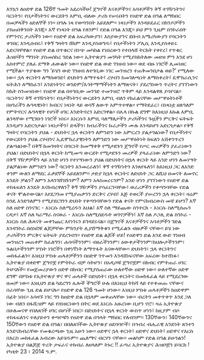 እንኳን ለዐድዋ ድል 126ኛ ዓመት አደረሳችሁ!
ጀግኖች እናቶቻችንና አባቶቻችን ቅኝ ተገዥነትንና ባርነትን፣ የበታችነትንና ውርደትን እምቢ ብለው ታሪክ የሠሩበትን የዐድዋ ድል በዓል ለማክበር በመቻላችን ዕድለኞች ነን፡፡ በዓሉ ነጻ የወጣንበት አይደለም፡፡ ነጻነታችን እንዳይደፈር በክንዶቻችን ያስጠበቅንበት እንጂ፡፡ እኛ የነጻነት በዓል የለንም፤ የድል በዓል እንጂ፡፡ ይህ ምን ጊዜም ስንኮራበት የምንኖር ታሪካችን ነው፡፡
የዐድዋ ድል አፍሪካውያን፣ እስያውያንና ደቡብ አሜሪካውያን የባርነትን ቀንበር እንዲሰብሩ፤ የቅኝ ግዛትን ሸክም እንዲያስወግዱ፤ የበታችነትን ፖሊሲ እንዲያስቀይሩ አድርጓቸዋል፡፡ የዐድዋ ድል በጥቁርና በነጭ መካከል የነበረውን የተበላሸ ትርክት የቀየረ፤ የጥቁር ሕዝቦችን ማንነት ያስመሰከረ ገድል ነው፡፡ ኢትዮጵያን መንካት የሚያስከትለው መዘዝ ምን እንደ ሆነ አስተምሮ ያለፈ ደማቅ ሐውልት ነው፡፡
የዐድዋ ድል ውድ ገንዘብ ነው፡፡ ወደ ብዙ ነገሮች ሊመነዘር የሚችል፡፡ ጥያቄው ግን ‘ይሄን ውድ ገንዘብ ለተገቢው ነገር መንዝረን ተጠቅመንበታል ወይ?’ የሚለው ነው፡፡ ኋላ ቀርነትን ለማስወገድ፤ ድህነትን ለማጥፋት፤ ረሃብን ከመገለጫነት ለማስቀረት፤ ዴሞክራሲንና ፍትሕን ለማስፈን፤ አንድነትንና ወንድም/እኅትማማችነትን ለማጽናት፣ ያደረግነውን ጥረትና ያገኘነውን ስኬት ስንመዝነው፣ የዐድዋ ድል በተገቢው መንገድ ተመንዝሮ ጥቅም ላይ እንዳልዋለ ያሳየናል፡፡
ባርነትንና ቅኝ ተገዥነትን፣ የበታችነትንና ውርደትን እምቢ ብለን የከፈልናቸው መሥዋዕትነቶች በሀገራችን ሉዓላዊነት፣ ክብርና ነጻነት ላይ ወሳኝ ለውጥ አምጥተዋል፡፡ የማትደፈር፣ በነጻነቷ ዘለዓለም የምትኖርና ሉዓላዊት የሆነች ሀገር እንድትኖረን አድርገዋል፡፡ በሌላ በኩል ደግሞ ከእነዚህ እኩል እምቢ ልንላቸው የሚገቡን ነገሮች ነበሩ፡፡ እነርሱን እምቢ ባለማለታችን ታሪካችንና ጉዟችን ምርቅና ፍትፍት እንዲሆን አድርጎታል፡፡ ነጻነታችን፤ ድላችን፣ ክብራችንና ኩራታችን ሙሉ እንዳይሆን አድርጎታል፡፡
የቅኝ ግዛትና የባርነትን ያህል - ድህነትና ኋላ ቀርነትን ለምንድን ነው አምርረን ያልታገልነው? የበታችነትና የውርደትን ያህል ረሃብንና ኢዴሞክራያዊነትን ለምንድን ነው መሥዋዕትነት ከፍለን አሽቀንጥረን ያልጣልነው? በቅኝ ከመገዛትና በባርነት ከመማቀቅ የሚታደጉን ጀግኖች የጦር መሪዎችን ያፈራነውን ያህል፣ በድህነትና በኋላ ቀርነት ከሚመጣ ውርደት የሚታደጉን መሪዎች ያላፈራነው ለምንድን ነው? በቅኝ ገዥዎቻችን ላይ አንድ ሆነን የተነሣነውን ያህል በድህነትና በኋላ ቀርነት ላይ አንድ ሆነን ለመነሣት ያልቻልነው ለምንድን ነው? ባርነትን እንመረራለን፤ ቅኝ ተገዥነትን እንጸየፋለን፤ ከእነዚህ ጋር ለአንድ ቀንም ውለን ለማደር ፈቃደኞች አይደለንም፡፡ ታድያ ከኋላ ቀርነትና ለድህነት ጋር ለሺህ ዘመናት ለመኖር እንዴት ቻልን? ለምን አላንገሸገሹንም? ለምን አላስመረሩንም? አንድ ሆነን ያገኘነውን የዐድዋ ድል ተከፋፍለን እንዴት እናከብረዋለን?
ቅኝ ገዥዎችን ያሳፈርንባቸው፤ ወራሪዎችን የቀጣንባቸው የድል ቀናት ሞልተውናል፡፡ እየደጋገመ የሚያጠቃንን ድርቅና ረሃብ፤ እጅ ተወርች ያሠረንን ኋላ ቀርነት፣ ዛሬም ስንዴ እንድንለምን የሚያደርገንን ድህነት የቀጣንባቸውን የድል ቀናት የምናከብረውስ መቼ ይሆን?
እኛ ስለ ዐድዋ ስንናገር - እነርሱ ስለሚረዱን እህል፤ እኛ ስለ ማይጨው ስንተርክ - እነርሱ ስለሚሰጡን ርዳታ፤ እኛ ስለ ካራማራ ስናወራ - እነርሱ ስለሚሰደዱት ወገኖቻችን፤ እኛ ስለ ዶጋሊ ድል ስንኮራ - እነርሱ ስለ ሕጻናት መቀንጨር እየነገሩን ይገዳደሩናል፡፡ በጀግኖች እናቶቻችንና አባቶቻችን ገድል እንዳንኮራ በሰነፎቹ ልጆቻቸው ምክንያት ሊያሸማቅቁን የሚፈልጉ ብዙዎች ናቸው፡፡ ይሄ ነው ታሪካችንን ምርቅና ፍትፍት ያደረገብን፡፡
የዐድዋ ድል ልጆች ሆይ!
የዐድዋን ድል እንደ ውድ ገንዘብ መንዝረን መጠቀም ከፈለግን፣ ሐሳባችንንም፣ ብዕራችንንም፣ ዕውቀታችንንም፣ክህሎታችንንም፣ ጉልበታችንንም ሦስት ነገሮችን በዋነኛነት ለማጥፋት እናውላቸው፡፡ ድህነትን፣ ኋላ ቀርነትንና መከፋፈልን፡፡ እነዚህ ሦስቱ ጠላቶቻችንን በዐድዋ ገጥመን እንዳሸነፍናቸው አፍረው ከተሸነፉ፣ ኢትዮጵያ በቀድሞ ጀግኖቿ የምትኮራ ብቻ ሳትሆን፣ በአዲሶቹ ጀግኖቿም በክብር የምትጠራ ሀገር ትሆናለች፡፡ የመጀመሪያውን ዐድዋ በክብር የሚያስጠራው ሁለተኛው ዐድዋ ነው፡፡ ሁለተኛው ዐድዋ ደግሞ በሦስቱ የኢትዮጵያ ዋና ዋና ጠላቶች በድህነት፣ በኋላ ቀርነትና በመከፋፈል ላይ የሚደረገው ዘመቻ ነው፡፡ እነዚህን ድል ካደረግን ሌሎች ችግሮች ሁሉ በእነዚህ ትከሻ ላይ የተቀመጡ ናቸውና በራሳቸው ጊዜ ድል ይሆናሉ፡፡
የዐድዋ ድል 126 ዓመት ሆነው፡፡ እነዚህ ሦስቱ ጠላቶቻችን ከዐድዋም በፊት ነበሩ፡፡ አሳዛኙ ነገር ግን ከዐድዋ ድል በኋላም መቀጠላቸው ነው፡፡ ብረትን መቀጥቀጥ እንደ ጋለ ነው ብለን በፋሺዝም ላይ የሰነዘርነውን በትር ወደ እነርሱ አዙረነው ቢሆን ኖሮ፣ ዛሬ ኢትዮጵያ በሁለመናዋ የበለጸገች ሀገር በሆነች ነበር፡፡ በድህነትና በኋላ ቀርነት ውስጥ ሆነን፤ ከዚያም ብሶ ተከፋፍለንና ተለያይተን ቀጣዮቹን የዐድዋ ድል በዓላት ማክበር የለብንም፡፡ 130ኛውን፣ 140ኛውንና 150ኛውን
የዐድዋ ድል በዓል፣ በበለጸገችው ኢትዮጵያ ዐደባባዮች፣ በኅብረ ብሔራዊ አንድነት ጸንተን እንድናከብራቸው የመቁረጫው ጊዜ አሁን ነው፡፡ ዐድዋና ኋላ ቀርነት፤ ዐድዋና ድህነት፤ ዐድዋና የእርስ በእርስ መከፋፈል አብረው አይሄዱም፡፡ ጨለማና ብርሃን ናቸው፡፡
መልካም የድል በዓል ይሁንልን!
ኢትዮጵያ በልጆቿ ጥረት ታፍራና ተከብራ ለዘላለም ትኑር !!
ፈጣሪ ኢትዮጵያና ሕዝቦቿን ይባርክ !
የካቲት  23 ፣  2014 ዓ.ም.